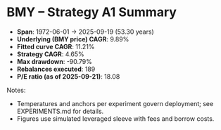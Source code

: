 # BMY – Strategy A1 Summary

- **Span**: 1972-06-01 → 2025-09-19 (53.30 years)
- **Underlying (BMY price) CAGR**: 9.89%
- **Fitted curve CAGR**: 11.21%
- **Strategy CAGR**: 4.65%
- **Max drawdown**: -90.79%
- **Rebalances executed**: 189
- **P/E ratio (as of 2025-09-21)**: 18.08

Notes:

- Temperatures and anchors per experiment govern deployment; see EXPERIMENTS.md for details.
- Figures use simulated leveraged sleeve with fees and borrow costs.

